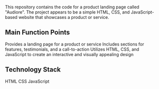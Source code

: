 This repository contains the code for a product landing page called "Audiore". The project appears to be a simple HTML, CSS, and JavaScript-based website that showcases a product or service.

## Main Function Points
Provides a landing page for a product or service
Includes sections for features, testimonials, and a call-to-action
Utilizes HTML, CSS, and JavaScript to create an interactive and visually appealing design

## Technology Stack
HTML
CSS
JavaScript
